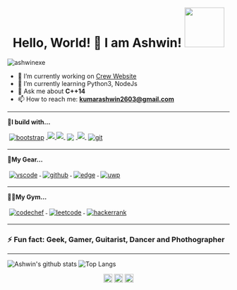 <h1 align="center"> Hello, World! 👋 I am Ashwin! <img src="https://media.giphy.com/media/bcKmIWkUMCjVm/giphy.gif" width="90"> </h1>


<p align="left"><img src = "https://komarev.com/ghpvc/?username=ashwinexe" alt="ashwinexe"></p>

- 🔭 I’m currently working on [Crew Website](https://devonyes-beta.herokuapp.com)
- 🌱 I’m currently learning Python3, NodeJs
- 💬 Ask me about **C++14**
- 📫 How to reach me: **kumarashwin2603@gmail.com**
---
**🚧I build with...**
<p>
<a href="https://getbootstrap.com/">
    <img src="https://raw.githubusercontent.com/ashwinexe/ColoredBadges/master/svg/dev/frameworks/bootstrap.svg" alt="bootstrap" style="vertical-align:top; margin:4px">
  </a>
<a href="#">
<img src="https://raw.githubusercontent.com/ashwinexe/ColoredBadges/master/svg/dev/languages/css3.svg">
</a>
<a href="#">
<img src="https://raw.githubusercontent.com/ashwinexe/ColoredBadges/master/svg/dev/languages/html.svg">
</a>
<a href="#">
<img src="https://raw.githubusercontent.com/ashwinexe/ColoredBadges/master/svg/dev/languages/python.svg" style="vertical-align:top; margin:4px">
</a>
<a href="https://git-scm.com/">
<img src="https://raw.githubusercontent.com/ashwinexe/ColoredBadges/master/svg/dev/languages/js.svg">
</a>
<a href="https://git-scm.com">
        <img src="https://raw.githubusercontent.com/klaasnicolaas/ColoredBadges/prod/svg/dev/tools/git.svg" alt="git" style="vertical-align:top; margin:4px">
    </a>
</p>

---

**🧰My Gear...**
<p>
<a href="https://code.visualstudio.com/">
<img src="https://raw.githubusercontent.com/ashwinexe/ColoredBadges/master/svg/dev/tools/visualstudio_code.svg" alt="vscode" style="vertical-align:top; margin:4px">
</a>
<a href="github.com/ashwinexe">
<img src="https://raw.githubusercontent.com/klaasnicolaas/ColoredBadges/prod/svg/dev/services/github.svg" alt="github" style="vertical-align:top; margin:4px">
</a>
<a href="https://www.microsoft.com/en-us/edge">
<img src="https://raw.githubusercontent.com/klaasnicolaas/ColoredBadges/prod/svg/dev/misc/edge.svg" alt="edge" style="vertical-align:top; margin:4px">
</a>
<a href="github.com/ashwinexe">
<img src="https://raw.githubusercontent.com/klaasnicolaas/ColoredBadges/prod/svg/dev/frameworks/uwp.svg" alt="uwp" style="vertical-align:top; margin:4px">
</a>
</p>

---

**👩‍💻My Gym...**
<p>
<a href="https://www.codechef.com">
<img src="https://raw.githubusercontent.com/klaasnicolaas/ColoredBadges/prod/svg/dev/services/codechef.svg" alt="codechef" style="vertical-align:top; margin:4px">
</a>
<a href="https://www.leetcode.com">
<img src="https://raw.githubusercontent.com/klaasnicolaas/ColoredBadges/prod/svg/dev/services/leetcode.svg" alt="leetcode" style="vertical-align:top; margin:4px">
</a>
<a href="https://www.hackerrank.com">
<img src="https://raw.githubusercontent.com/klaasnicolaas/ColoredBadges/prod/svg/dev/services/hackerrank.svg" alt="hackerrank" style="vertical-align:top; margin:4px">
</a>
</p>

---

### ⚡ Fun fact: **Geek, Gamer, Guitarist, Dancer and Phothographer**

---

![Ashwin's github stats](https://github-readme-stats-beryl.vercel.app/api?username=ashwinexe&count_private=true&show_icons=true) ![Top Langs](https://github-readme-stats-beryl.vercel.app/api/top-langs/?username=ashwinexe&hide=Ruby,Shell&layout=compact)

<p align="center">
<a href="https://twitter.com/" target="blank"><img align="center" src="https://cdn.jsdelivr.net/npm/simple-icons@3.0.1/icons/twitter.svg" alt="ayushrout7" height="20" width="20" /></a>
<a href="https://linkedin.com/in/" target="blank"><img align="center" src="https://cdn.jsdelivr.net/npm/simple-icons@3.0.1/icons/linkedin.svg" alt="ayushrout" height="20" width="20" /></a>
<a href="https://instagram.com/ashwinexe" target="blank"><img align="center" src="https://cdn.jsdelivr.net/npm/simple-icons@3.0.1/icons/instagram.svg" alt="they_call_me_ayush" height="20" width="20" /></a>
</p>